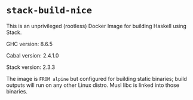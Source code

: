 # `stack-build-nice` #

This is an unprivileged (rootless) Docker Image for building Haskell using Stack.

GHC version: 8.6.5

Cabal version: 2.4.1.0

Stack version: 2.3.3

The image is `FROM alpine` but configured for building static binaries; build outputs will run on any other Linux distro. Musl libc is linked into those binaries.
